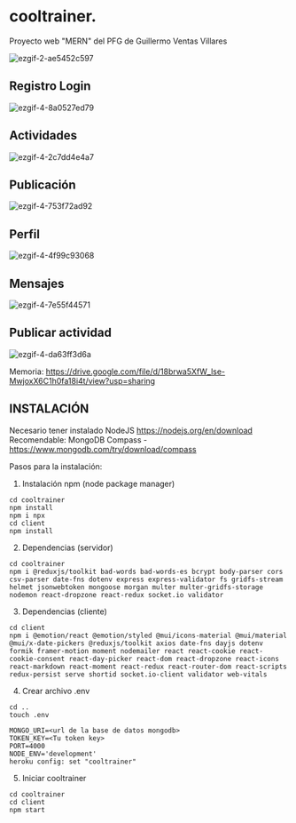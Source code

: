 ﻿# cooltrainer.
Proyecto web "MERN" del PFG de Guillermo Ventas Villares

![ezgif-2-ae5452c597](https://github.com/Guilleuve/PFG-GuillermoVentasVillares/assets/56960692/e7a7c335-d0c6-4179-8405-f0a89c6a9ae2)
## Registro Login
![ezgif-4-8a0527ed79](https://github.com/Guilleuve/PFG-GuillermoVentasVillares/assets/56960692/505a379f-9bb0-4293-84da-97019384c3d0)
## Actividades
![ezgif-4-2c7dd4e4a7](https://github.com/Guilleuve/PFG-GuillermoVentasVillares/assets/56960692/68c3ff69-a926-403a-b174-78c350a7951b)
## Publicación
![ezgif-4-753f72ad92](https://github.com/Guilleuve/PFG-GuillermoVentasVillares/assets/56960692/9229c2e9-8c61-4bfe-a38a-7017086568a7)
## Perfil
![ezgif-4-4f99c93068](https://github.com/Guilleuve/PFG-GuillermoVentasVillares/assets/56960692/7498a69b-fd79-4b6b-8559-5b494dda40ea)
## Mensajes
![ezgif-4-7e55f44571](https://github.com/Guilleuve/PFG-GuillermoVentasVillares/assets/56960692/dda04a08-2b20-4e2b-821e-df28c6798cae)
## Publicar actividad
![ezgif-4-da63ff3d6a](https://github.com/Guilleuve/PFG-GuillermoVentasVillares/assets/56960692/2a88cca5-6341-42da-bb18-ce803cc234be)

Memoria:
https://drive.google.com/file/d/18brwa5XfW_lse-MwjoxX6C1h0fa18i4t/view?usp=sharing

## INSTALACIÓN

Necesario tener instalado NodeJS https://nodejs.org/en/download
Recomendable: MongoDB Compass - https://www.mongodb.com/try/download/compass

Pasos para la instalación:

1) Instalación npm (node package manager)
```
cd cooltrainer
npm install
npm i npx
cd client
npm install
```

2) Dependencias (servidor)
```
cd cooltrainer
npm i @reduxjs/toolkit bad-words bad-words-es bcrypt body-parser cors csv-parser date-fns dotenv express express-validator fs gridfs-stream helmet jsonwebtoken mongoose morgan multer multer-gridfs-storage nodemon react-dropzone react-redux socket.io validator

```
3) Dependencias (cliente)
```
cd client
npm i @emotion/react @emotion/styled @mui/icons-material @mui/material @mui/x-date-pickers @reduxjs/toolkit axios date-fns dayjs dotenv formik framer-motion moment nodemailer react react-cookie react-cookie-consent react-day-picker react-dom react-dropzone react-icons react-markdown react-moment react-redux react-router-dom react-scripts redux-persist serve shortid socket.io-client validator web-vitals

```

4) Crear archivo .env

```
cd ..
touch .env
```

```
MONGO_URI=<url de la base de datos mongodb> 
TOKEN_KEY=<Tu token key>
PORT=4000
NODE_ENV='development'
heroku config: set "cooltrainer"
```

5) Iniciar cooltrainer
```
cd cooltrainer
cd client
npm start
```
